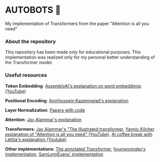 # AUTOBOTS 🤖
My implementation of Transformers from the paper "Attention is all you need"

### About the repository
This repository has been made only for educational purposes. This implementation was realized only for my personal better understanding of the Transformer model.

### Useful resources
**Token Embedding**: [AssemblyAI's explanation on word embeddings (YouTube)](https://www.youtube.com/watch?v=5MaWmXwxFNQ)

**Positional Encoding**: [Amirhossein Kazemnejad's explanation](https://kazemnejad.com/blog/transformer_architecture_positional_encoding/)


**Layer Normalization**: [Papers with code](https://paperswithcode.com/method/layer-normalization)

**Attention**: [Jay Alammar's explanation](https://jalammar.github.io/visualizing-neural-machine-translation-mechanics-of-seq2seq-models-with-attention/)


**Transformers**: [Jay Alammar's "The illustrated transformer](https://jalammar.github.io/illustrated-transformer/), [Yannic Kilcher explanation of "Attention is all you need" (YouTube)](https://www.youtube.com/watch?v=iDulhoQ2pro), [AI coffee break with Letitia's explanation (Youtube)](https://www.youtube.com/watch?v=FWFA4DGuzSc)


**Other implementations**: [The annotated Transformer](http://nlp.seas.harvard.edu/annotated-transformer/#positional-encoding), [hyunwoongko's implementation](https://github.com/hyunwoongko/transformer), [SamLynnEvans' implementation](https://github.com/SamLynnEvans/Transformer)
